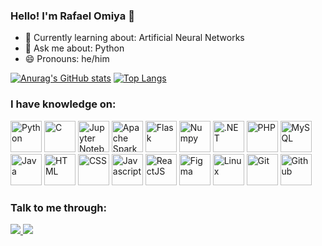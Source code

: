 ### Hello! I'm Rafael Omiya 👋

- 🌱 Currently learning about: Artificial Neural Networks
- 💬 Ask me about: Python
- 😄 Pronouns: he/him

[![Anurag's GitHub stats](https://github-readme-stats.vercel.app/api?username=rafomiya&count_private=true&show_icons=true&theme=swift)](https://github.com/anuraghazra/github-readme-stats) [![Top Langs](https://github-readme-stats.vercel.app/api/top-langs/?username=rafomiya&layout=compact&theme=swift)](https://github.com/anuraghazra/github-readme-stats)



### I have knowledge on:

<div>
  <img alt="Python" height="50" width="50" src="https://cdn.jsdelivr.net/gh/devicons/devicon/icons/python/python-original-wordmark.svg" />
  <img alt="C" height="50" width="50" src="https://cdn.jsdelivr.net/gh/devicons/devicon/icons/c/c-original.svg" />
  <img alt="Jupyter Notebook" height="50" width="50" src="https://cdn.jsdelivr.net/gh/devicons/devicon/icons/jupyter/jupyter-original-wordmark.svg" />
  <img alt="Apache Spark" height="50" width="50" src="https://cdn.jsdelivr.net/npm/simple-icons@3.13.0/icons/apachespark.svg" />  
  <img alt="Flask" height="50" width="50" src="https://cdn.jsdelivr.net/gh/devicons/devicon/icons/flask/flask-original.svg" />
  <img alt="Numpy" height="50" width="50" src="https://cdn.jsdelivr.net/gh/devicons/devicon/icons/numpy/numpy-original.svg" />
  <img alt=".NET" height="50" width="50" src="https://cdn.jsdelivr.net/gh/devicons/devicon/icons/dotnetcore/dotnetcore-original.svg" />
  <img alt="PHP" height="50" width="50" src="https://cdn.jsdelivr.net/gh/devicons/devicon/icons/php/php-plain.svg" />
  <img alt="MySQL" height="50" width="50" src="https://cdn.jsdelivr.net/gh/devicons/devicon/icons/mysql/mysql-original.svg" />
  <img alt="Java" height="50" width="50" src="https://cdn.jsdelivr.net/gh/devicons/devicon/icons/java/java-original.svg" />
  <img alt="HTML" height="50" width="50" src="https://cdn.jsdelivr.net/gh/devicons/devicon/icons/html5/html5-original.svg" />
  <img alt="CSS" height="50" width="50" src="https://cdn.jsdelivr.net/gh/devicons/devicon/icons/css3/css3-original.svg" />
  <img alt="Javascript" height="50" width="50" src="https://cdn.jsdelivr.net/gh/devicons/devicon/icons/javascript/javascript-original.svg" />
  <img alt="ReactJS" height="50" width="50" src="https://cdn.jsdelivr.net/gh/devicons/devicon/icons/react/react-original.svg" />
  <img alt="Figma" height="50" width="50" src="https://cdn.jsdelivr.net/gh/devicons/devicon/icons/figma/figma-original.svg" />
  <img alt="Linux" height="50" width="50" src="https://cdn.jsdelivr.net/gh/devicons/devicon/icons/linux/linux-original.svg" />
  <img alt="Git" height="50" width="50" src="https://cdn.jsdelivr.net/gh/devicons/devicon/icons/git/git-original.svg" />
  <img alt="Github" height="50" width="50" src="https://cdn.jsdelivr.net/gh/devicons/devicon/icons/github/github-original.svg" />
</div>



### Talk to me through:

<div> 
  <a href="mailto:omiyarafael@gmail.com">
    <img src="https://img.shields.io/badge/-Gmail-%23333?style=for-the-badge&logo=gmail&logoColor=white" target="_blank">
  </a>
  <a href="https://www.linkedin.com/in/rafael-omiya/" target="_blank">
    <img src="https://img.shields.io/badge/-LinkedIn-%230077B5?style=for-the-badge&logo=linkedin&logoColor=white" target="_blank">
  </a> 
</div>
